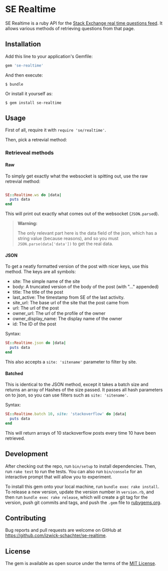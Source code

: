 # SE Realtime

SE Realtime is a ruby API for the [Stack Exchange real time questions feed](https://stackexchange.com/questions?realtime). It allows various methods of retrieving questions from that page.

## Installation

Add this line to your application's Gemfile:

```ruby
gem 'se-realtime'
```

And then execute:

    $ bundle

Or install it yourself as:

    $ gem install se-realtime

## Usage

First of all, require it with `require 'se/realtime'`.

Then, pick a retrevial method:

### Retrieveal methods

#### Raw

To simply get exactly what the websocket is spitting out, use the raw retrevial method:

```ruby

SE::Realtime.ws do |data|
  puts data
end
```

This will print out exactly what comes out of the websocket (`JSON.parse`d).

> **Warning:**
>
> The only relevant part here is the data field of the json, which has a string value (because reasons), and so you must `JSON.parse(data['data'])` to get the real data.

#### JSON

To get a neatly formatted version of the post with nicer keys, use this method. The keys are all symbols:

- site: The simple name of the site
- body: A truncated version of the body of the post (with "..." appended)
- title: The title of the post
- last_active: The timestamp from SE of the last activity.
- site_url: The base url of the site that the post came from
- url: The url of the post
- owner_url: The url of the profile of the owner
- owner_display_name: The display name of the owner
- id: The ID of the post

Syntax:

```ruby
SE::Realtime.json do |data|
  puts data
end
```

This also accepts a `site: 'sitename'` parameter to filter by site.

#### Batched

This is identical to the JSON method, except it takes a batch size and returns an array of Hashes of the size passed. It passes all hash parameters on to json, so you can use filters such as `site: 'sitename'`.

Syntax:

```ruby
SE::Realtime.batch 10, site: 'stackoverflow' do |data|
  puts data
end
```

This will return arrays of 10 stackoverflow posts every time 10 have been retrieved.

## Development

After checking out the repo, run `bin/setup` to install dependencies. Then, run `rake test` to run the tests. You can also run `bin/console` for an interactive prompt that will allow you to experiment.

To install this gem onto your local machine, run `bundle exec rake install`. To release a new version, update the version number in `version.rb`, and then run `bundle exec rake release`, which will create a git tag for the version, push git commits and tags, and push the `.gem` file to [rubygems.org](https://rubygems.org).

## Contributing

Bug reports and pull requests are welcome on GitHub at https://github.com/izwick-schachter/se-realtime.

## License

The gem is available as open source under the terms of the [MIT License](https://opensource.org/licenses/MIT).
